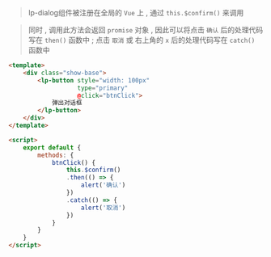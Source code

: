 >lp-dialog组件被注册在全局的 `Vue` 上 , 通过 `this.$confirm()` 来调用

>同时 , 调用此方法会返回 `promise` 对象 , 因此可以将点击 `确认` 后的处理代码写在 `then()` 函数中 ; 点击 `取消` 或 右上角的 `x` 后的处理代码写在 `catch()` 函数中

```html
<template>
    <div class="show-base">
        <lp-button style="width: 100px"
                   type="primary" 
                   @click="btnClick">
            弹出对话框
        </lp-button>
    </div>
</template>

<script>
    export default {
        methods: {
            btnClick() {
                this.$confirm()
                .then(() => {
                    alert('确认')
                })
                .catch(() => {
                    alert('取消')
                })
            }
        }
    }
</script>
```